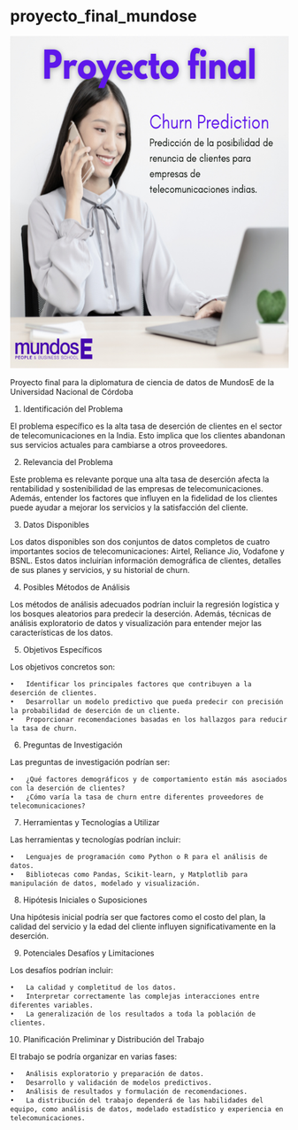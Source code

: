 # proyecto_final_mundose

<img src="proyecto_final_portada.png" alt="Portada Proyecto Final" style="height: 600px; width:600px;"/>

 Proyecto final para la diplomatura de ciencia de datos de MundosE de la Universidad Nacional de Córdoba

1. Identificación del Problema

El problema específico es la alta tasa de deserción de clientes en el sector de telecomunicaciones en la India. Esto implica que los clientes abandonan sus servicios actuales para cambiarse a otros proveedores.

2. Relevancia del Problema

Este problema es relevante porque una alta tasa de deserción afecta la rentabilidad y sostenibilidad de las empresas de telecomunicaciones. Además, entender los factores que influyen en la fidelidad de los clientes puede ayudar a mejorar los servicios y la satisfacción del cliente.

3. Datos Disponibles

Los datos disponibles son dos conjuntos de datos completos de cuatro importantes socios de telecomunicaciones: Airtel, Reliance Jio, Vodafone y BSNL. Estos datos incluirían información demográfica de clientes, detalles de sus planes y servicios, y su historial de churn.

4. Posibles Métodos de Análisis

Los métodos de análisis adecuados podrían incluir la regresión logística y los bosques aleatorios para predecir la deserción. Además, técnicas de análisis exploratorio de datos y visualización para entender mejor las características de los datos.

5. Objetivos Específicos

Los objetivos concretos son:

	•	Identificar los principales factores que contribuyen a la deserción de clientes.
	•	Desarrollar un modelo predictivo que pueda predecir con precisión la probabilidad de deserción de un cliente.
	•	Proporcionar recomendaciones basadas en los hallazgos para reducir la tasa de churn.

6. Preguntas de Investigación

Las preguntas de investigación podrían ser:

	•	¿Qué factores demográficos y de comportamiento están más asociados con la deserción de clientes?
	•	¿Cómo varía la tasa de churn entre diferentes proveedores de telecomunicaciones?

7. Herramientas y Tecnologías a Utilizar

Las herramientas y tecnologías podrían incluir:

	•	Lenguajes de programación como Python o R para el análisis de datos.
	•	Bibliotecas como Pandas, Scikit-learn, y Matplotlib para manipulación de datos, modelado y visualización.

8. Hipótesis Iniciales o Suposiciones

Una hipótesis inicial podría ser que factores como el costo del plan, la calidad del servicio y la edad del cliente influyen significativamente en la deserción.

9. Potenciales Desafíos y Limitaciones

Los desafíos podrían incluir:

	•	La calidad y completitud de los datos.
	•	Interpretar correctamente las complejas interacciones entre diferentes variables.
	•	La generalización de los resultados a toda la población de clientes.

10. Planificación Preliminar y Distribución del Trabajo

El trabajo se podría organizar en varias fases:

	•	Análisis exploratorio y preparación de datos.
	•	Desarrollo y validación de modelos predictivos.
	•	Análisis de resultados y formulación de recomendaciones.
	•	La distribución del trabajo dependerá de las habilidades del equipo, como análisis de datos, modelado estadístico y experiencia en telecomunicaciones.
